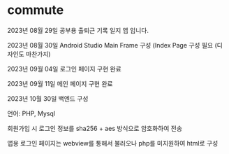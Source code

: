 # commute
2023년 08월 29일 공부용 출퇴근 기록 일지 앱 입니다.


2023년 08월 30일 Android Studio Main Frame 구성
(Index Page 구성 필요 (디자인도 마찬가지)

2023년 09월 04일 로그인 페이지 구현 완료

2023년 09월 11일 메인 페이지 구현 완료

2023년 10월 30일 백엔드 구성

언어: PHP, Mysql

회원가입 시 로그인 정보를 sha256 + aes 방식으로 암호화하여 전송

앱용 로그인 페이지는 webview를 통해서 불러오나 php를 미지원하여 html로 구성
